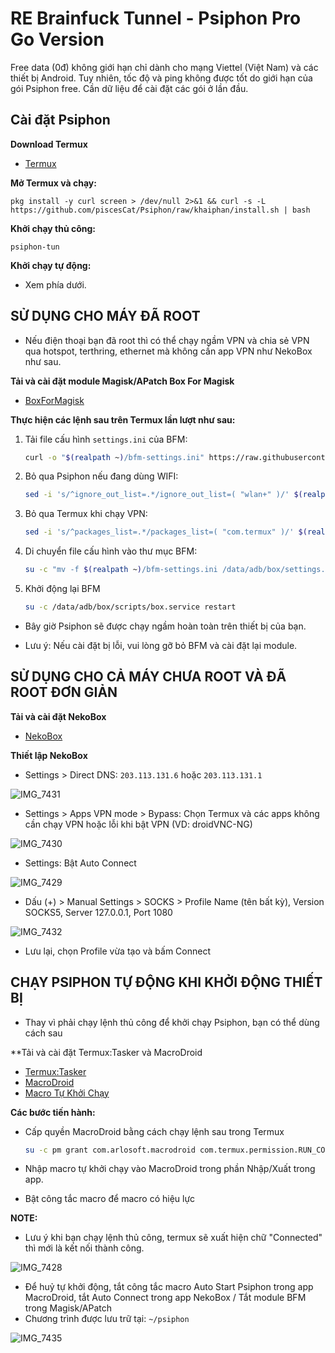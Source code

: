 # RE Brainfuck Tunnel - Psiphon Pro Go Version

Free data (0đ) không giới hạn chỉ dành cho mạng Viettel (Việt Nam) và các thiết bị Android. Tuy nhiên, tốc độ và ping không được tốt do giới hạn của gói Psiphon free. Cần dữ liệu để cài đặt các gói ở lần đầu.

## Cài đặt Psiphon

**Download Termux**
- [Termux](https://f-droid.org/packages/com.termux/)

**Mở Termux và chạy:**

    pkg install -y curl screen > /dev/null 2>&1 && curl -s -L https://github.com/piscesCat/Psiphon/raw/khaiphan/install.sh | bash

**Khởi chạy thủ công:**

    psiphon-tun

**Khởi chạy tự động:**

- Xem phía dưới.

## SỬ DỤNG CHO MÁY ĐÃ ROOT

- Nếu điện thoại bạn đã root thì có thể chạy ngầm VPN và chia sẻ VPN qua hotspot, terthring, ethernet mà không cần app VPN như NekoBox như sau.

**Tải và cài đặt module Magisk/APatch Box For Magisk**

- [BoxForMagisk](https://github.com/taamarin/box_for_magisk/releases)

**Thực hiện các lệnh sau trên Termux lần lượt như sau:**

1. Tải file cấu hình `settings.ini` của BFM:
   ```bash
   curl -o "$(realpath ~)/bfm-settings.ini" https://raw.githubusercontent.com/taamarin/box_for_magisk/master/box/settings.ini
   ```

2. Bỏ qua Psiphon nếu đang dùng WIFI:
   ```bash
   sed -i 's/^ignore_out_list=.*/ignore_out_list=( "wlan+" )/' $(realpath ~)/bfm-settings.ini
   ```

3. Bỏ qua Termux khi chạy VPN:
   ```bash
   sed -i 's/^packages_list=.*/packages_list=( "com.termux" )/' $(realpath ~)/bfm-settings.ini
   ```

4. Di chuyển file cấu hình vào thư mục BFM:
   ```bash
   su -c "mv -f $(realpath ~)/bfm-settings.ini /data/adb/box/settings.ini && mv -f $(realpath ~)/psiphon/bfm-clash-config.yaml /data/adb/box/clash/config.yaml"
   ```
5. Khởi động lại BFM
   ```bash
   su -c /data/adb/box/scripts/box.service restart
   ```

- Bây giờ Psiphon sẽ được chạy ngầm hoàn toàn trên thiết bị của bạn.

- Lưu ý: Nếu cài đặt bị lỗi, vui lòng gỡ bỏ BFM và cài đặt lại module.

## SỬ DỤNG CHO CẢ MÁY CHƯA ROOT VÀ ĐÃ ROOT ĐƠN GIẢN

**Tải và cài đặt NekoBox**

- [NekoBox](https://github.com/MatsuriDayo/NekoBoxForAndroid/releases)

**Thiết lập NekoBox**

- Settings > Direct DNS: `203.113.131.6` hoặc `203.113.131.1`

![IMG_7431](https://github.com/user-attachments/assets/8b822359-934b-4900-8b96-93a3fc72b2aa)

- Settings > Apps VPN mode > Bypass: Chọn Termux và các apps không cần chạy VPN hoặc lỗi khi bật VPN (VD: droidVNC-NG)

![IMG_7430](https://github.com/user-attachments/assets/0bf1a2be-867b-4bc4-a370-092d237efd66)

- Settings: Bật Auto Connect

![IMG_7429](https://github.com/user-attachments/assets/d3640353-f435-4c80-85bc-c4217e135d6b)

- Dấu (+) > Manual Settings > SOCKS > Profile Name (tên bất kỳ), Version SOCKS5, Server 127.0.0.1, Port 1080

![IMG_7432](https://github.com/user-attachments/assets/d5255011-5ff9-45bd-bd94-d6b9437ebf85)

- Lưu lại, chọn Profile vừa tạo và bấm Connect

## CHẠY PSIPHON TỰ ĐỘNG KHI KHỞI ĐỘNG THIẾT BỊ

- Thay vì phải chạy lệnh thủ công để khởi chạy Psiphon, bạn có thể dùng cách sau

**Tải và cài đặt Termux:Tasker và MacroDroid

- [Termux:Tasker](https://f-droid.org/packages/com.termux.tasker/)
- [MacroDroid](https://www.mediafire.com/file/b2g5zyoemgzslh3/MacroDroid_v5.47.10-gocmod.com.apk/file)
- [Macro Tự Khởi Chạy](https://github.com/piscesCat/Psiphon/releases/download/viettel-free-data/Auto_Start_Psiphon.macro)

**Các bước tiến hành:**

- Cấp quyền MacroDroid bằng cách chạy lệnh sau trong Termux

    ```bash
    su -c pm grant com.arlosoft.macrodroid com.termux.permission.RUN_COMMAND
    ```

- Nhập macro tự khởi chạy vào MacroDroid trong phần Nhập/Xuất trong app.

- Bật công tắc macro để macro có hiệu lực

**NOTE:**

- Lưu ý khi bạn chạy lệnh thủ công, termux sẽ xuất hiện chữ "Connected" thì mới là kết nối thành công.

![IMG_7428](https://github.com/user-attachments/assets/f7db9ec9-33e4-4d53-9e3a-10480e7a70af)

- Để huỷ tự khởi động, tắt công tắc macro Auto Start Psiphon trong app MacroDroid, tắt Auto Connect trong app NekoBox / Tắt module BFM trong Magisk/APatch
- Chương trình được lưu trữ tại: `~/psiphon`

![IMG_7435](https://github.com/user-attachments/assets/a3ad2526-970d-497b-b95f-63b0b590b5db)
